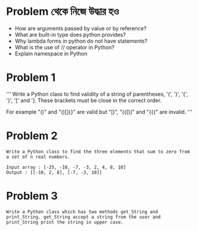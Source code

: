# Problem থেকে নিজে উদ্ধার হও 

- How are arguments passed by value or by reference?
- What are built-in type does python provides?
- Why lambda forms in python do not have statements?
- What is the use of // operator in Python?
- Explain namespace in Python

# Problem 1
'''
Write a Python class to find validity of a string of parentheses, '(', ')', '{', '}', '[' and ']. These brackets must be close in the correct order. 

For example "()" and "()[]{}" are valid but "[)", "({[)]" and "{{{" are invalid.
'''

# Problem 2

```
Write a Python class to find the three elements that sum to zero from a set of n real numbers. 

Input array : [-25, -10, -7, -3, 2, 4, 8, 10] 
Output : [[-10, 2, 8], [-7, -3, 10]]
```

# Problem 3

```
Write a Python class which has two methods get_String and print_String. get_String accept a string from the user and print_String print the string in upper case.
```